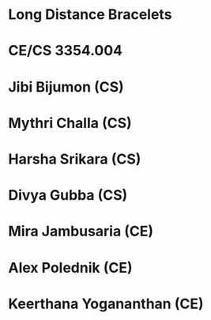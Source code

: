 # Long Distance Bracelets
# CE/CS 3354.004
# Jibi Bijumon (CS)
# Mythri Challa (CS)
# Harsha Srikara (CS)
# Divya Gubba (CS)
# Mira Jambusaria (CE)
# Alex Polednik (CE)
# Keerthana Yogananthan (CE)
